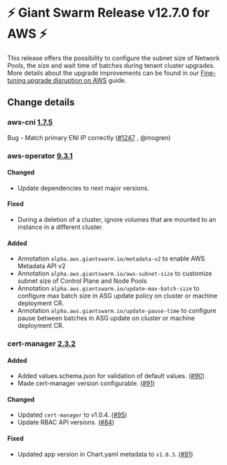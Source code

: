 # :zap: Giant Swarm Release v12.7.0 for AWS :zap:

This release offers the possibility to configure the subnet size of Network Pools, the size and wait time of batches during tenant cluster upgrades. More details about the upgrade improvements can be found in our [Fine-tuning upgrade disruption on AWS](https://docs.giantswarm.io/guides/fine-tuning-upgrade-disruption-on-aws/) guide.

## Change details

### aws-cni [1.7.5](https://github.com/aws/amazon-vpc-cni-k8s/blob/master/CHANGELOG.md#v175)

Bug - Match primary ENI IP correctly ([#1247](https://github.com/aws/amazon-vpc-cni-k8s/pull/1247) , @mogren)

### aws-operator [9.3.1](https://github.com/giantswarm/aws-operator/releases/tag/v9.3.1)

#### Changed
- Update dependencies to next major versions.

#### Fixed
- During a deletion of a cluster, ignore volumes that are mounted to an instance in a different cluster.

#### Added
- Annotation `alpha.aws.giantswarm.io/metadata-v2` to enable AWS Metadata API v2
- Annotation `alpha.aws.giantswarm.io/aws-subnet-size` to customize subnet size of Control Plane and Node Pools
- Annotation `alpha.aws.giantswarm.io/update-max-batch-size` to configure max batch size in ASG update policy on cluster or machine deployment CR.
- Annotation `alpha.aws.giantswarm.io/update-pause-time` to configure pause between batches in ASG update on cluster or machine deployment CR.

### cert-manager [2.3.2](https://github.com/giantswarm/cert-manager-app/releases/tag/v2.3.2)

#### Added

- Added values.schema.json for validation of default values. ([#90](https://github.com/giantswarm/cert-manager-app/pull/90))
- Made cert-manager version configurable. ([#91](https://github.com/giantswarm/cert-manager-app/pull/91))

#### Changed

- Updated `cert-manager` to v1.0.4. ([#95](https://github.com/giantswarm/cert-manager-app/pull/95))
- Update RBAC API versions. ([#84](https://github.com/giantswarm/cert-manager-app/pull/84))

#### Fixed

- Updated app version in Chart.yaml metadata to `v1.0.3`. ([#91](https://github.com/giantswarm/cert-manager-app/pull/91))

